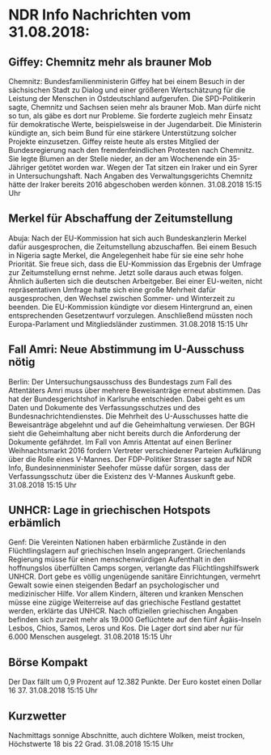 # NDR Info Nachrichten vom 31.08.2018:


## Giffey: Chemnitz mehr als brauner Mob
Chemnitz:  Bundesfamilienministerin Giffey hat bei einem Besuch in der sächsischen Stadt zu Dialog und einer größeren Wertschätzung für die Leistung der Menschen in Ostdeutschland aufgerufen. Die SPD-Politikerin sagte, Chemnitz und Sachsen seien mehr als brauner Mob. Man dürfe nicht so tun, als gäbe es dort nur Probleme. Sie forderte zugleich mehr Einsatz für demokratische Werte, beispielsweise in der Jugendarbeit. Die Ministerin kündigte an, sich beim Bund für eine stärkere Unterstützung solcher Projekte einzusetzen. Giffey reiste heute als erstes Mitglied der Bundesregierung nach den fremdenfeindlichen Protesten nach Chemnitz. Sie legte Blumen an der Stelle nieder, an der am Wochenende ein 35-Jähriger getötet worden war. Wegen der Tat sitzen ein Iraker und ein Syrer in Untersuchungshaft. Nach Angaben des Verwaltungsgerichts Chemnitz hätte der Iraker bereits 2016 abgeschoben werden können. 31.08.2018 15:15 Uhr 

## Merkel für Abschaffung der Zeitumstellung
Abuja: Nach der EU-Kommission hat sich auch Bundeskanzlerin Merkel dafür ausgesprochen, die Zeitumstellung abzuschaffen. Bei einem Besuch in Nigeria sagte Merkel, die Angelegenheit habe für sie eine sehr hohe Priorität. Sie freue sich, dass die EU-Kommission das Ergebnis der Umfrage zur Zeitumstellung ernst nehme. Jetzt solle daraus auch etwas folgen. Ähnlich äußerten sich die deutschen Arbeitgeber. Bei einer EU-weiten, nicht repräsentativen Umfrage hatte sich eine große Mehrheit dafür ausgesprochen, den Wechsel zwischen Sommer- und Winterzeit zu beenden. Die EU-Kommission kündigte vor diesem Hintergrund an, einen entsprechenden Gesetzentwurf vorzulegen. Anschließend müssten noch Europa-Parlament und Mitgliedsländer zustimmen. 31.08.2018 15:15 Uhr 

## Fall Amri: Neue Abstimmung im U-Ausschuss nötig
Berlin: Der Untersuchungsausschuss des Bundestags zum Fall des Attentäters Amri muss über mehrere Beweisanträge erneut abstimmen. Das hat der Bundesgerichtshof in Karlsruhe entschieden. Dabei geht es um Daten und Dokumente des Verfassungsschutzes und des Bundesnachrichtendienstes. Die Mehrheit des U-Ausschusses hatte die Beweisanträge abgelehnt und auf die Geheimhaltung verwiesen. Der BGH sieht die Geheimhaltung aber nicht bereits durch die Anforderung der Dokumente gefährdet. Im Fall von Amris Attentat auf einen Berliner Weihnachtsmarkt 2016 fordern Vertreter verschiedener Parteien Aufklärung über die Rolle eines V-Mannes. Der FDP-Politiker Strasser sagte auf NDR Info, Bundesinnenminister Seehofer müsse dafür sorgen, dass der Verfassungsschutz über die Existenz des V-Mannes Auskunft gebe. 31.08.2018 15:15 Uhr 

## UNHCR: Lage in griechischen Hotspots erbämlich
Genf: Die Vereinten Nationen haben erbärmliche Zustände in den Flüchtlingslagern auf griechischen Inseln angeprangert. Griechenlands Regierung müsse für einen menschenwürdigen Aufenthalt in den hoffnungslos überfüllten Camps sorgen, verlangte das Flüchtlingshilfswerk UNHCR. Dort gebe es völlig ungenügende sanitäre Einrichtungen, vermehrt Gewalt sowie einen steigenden Bedarf an psychologischer und medizinischer Hilfe. Vor allem Kindern, älteren und kranken Menschen müsse eine zügige Weiterreise auf das griechische Festland gestattet werden, erklärte das UNHCR. Nach offiziellen griechischen Angaben befinden sich zurzeit mehr als 19.000 Geflüchtete auf den fünf Ägäis-Inseln Lesbos, Chios, Samos, Leros und Kos. Die Lager dort sind aber nur für 6.000 Menschen ausgelegt. 31.08.2018 15:15 Uhr 

## Börse Kompakt
Der Dax fällt um 0,9 Prozent auf 12.382 Punkte. Der Euro kostet einen Dollar 16 37. 31.08.2018 15:15 Uhr 

## Kurzwetter
Nachmittags sonnige Abschnitte, auch dichtere Wolken, meist trocken, Höchstwerte 18 bis 22 Grad. 31.08.2018 15:15 Uhr 
